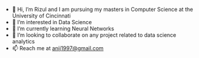 - 👋 Hi, I’m Rizul and I am pursuing my masters in Computer Science at the University of Cincinnati
- 👀 I’m interested in Data Science
- 🌱 I’m currently learning Neural Networks
- 💞️ I’m looking to collaborate on any project related to data science analytics
- 📫 Reach me at anij1997@gmail.com

<!---
anij715/anij715 is a ✨ special ✨ repository because its `README.md` (this file) appears on your GitHub profile.
You can click the Preview link to take a look at your changes.
--->
